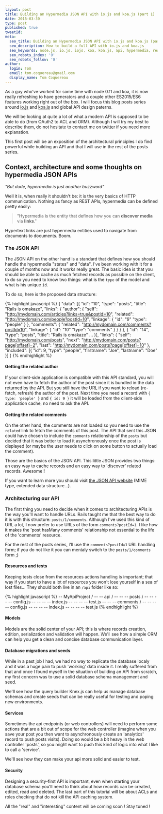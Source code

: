 ```yaml
---
layout: post
title: Building an Hypermedia JSON API with io.js and koa.js (part 1)
date: 2015-03-30
type: post
published: true
tweetId:
meta:
  seo_title: Building an Hypermedia JSON API with io.js and koa.js (part 1)
  seo_description: How to build a full API with io.js and koa.js
  seo_keywords: node.js, io.js, iojs, koa, koa.js, api, hypermedia, rest, json, oauth2, acl
  seo_robots_index: '0'
  seo_robots_follow: '0'
author:
  login: Tom
  email: tom.coquereau@gmail.com
  display_name: Tom Coquereau
---
```


As a guy who've worked for some time with node 0.11 and koa, it is now really refreshing to have generators and a couple other ES2015/ES6 features working right out of the box. I will focus this blog posts series around [io.js](http://iojs.org) and [koa.js](http://koa.org) and global API design paterns.

We will be looking at quite a lot of what a modern API is supposed to be able to do (from OAuth2 to ACL and ORM). Although I will try my best to describe them, do not hesitate to contact me on [twitter](http://twitter.com/thaume) if you need more explanation.

This first post will be an exposition of the architectural principles I do find powerful while building an API and that I will use in the rest of the posts series.

## Context, architecture and some thoughts on hypermedia JSON APIs

*"But dude, hypermedia is just another buzzword"*

Well it is, when really it shouldn't be: it is the very basics of HTTP communication. Nothing as fancy as REST APIs, hypermedia can be defined pretty easily:

> "Hypermedia is the entity that defines how you can **discover media** via **links**."

Hypertext links are just hypermedia entities used to navigate from documents to documents. Boom.

### The JSON API

The JSON API on the other hand is a standard that defines how you should handle the hypermedia "states" and "data". I've been working with it for a couple of months now and it works really great. The basic idea is that you should be able to cache as much fetched records as possible on the client, to do so you need to know two things: what is the `type` of the model and what is his unique `id`.

To do so, here is the proposed data structure:

{% highlight javascript %}
{
  "data": [{
    "id": "10",
    "type": "posts",
    "title": "Rails is omakaze",
    "links": {
      "author": {
        "self": "http://mydomain.com/articles?links=true&postId=10",
        "related": "http://mydomain.com/people?postId=10",
        "linkage": {
          "id": "9"
          "type": "people"
        }
      },
      "comments": {
        "related": "http://mydomain.com/comments?postId=10",
        "linkage": {
          "id": "10"
          "type": "comments"
        }
      }
    }
  }, {
    "id": "14",
    "type": "posts",
    "title": "Rails is omakaze"
    ...
  }],
  "links": {
    "self": "http://mydomain.com/posts",
    "next": "http://mydomain.com/posts?page[offset]=2",
    "last": "http://mydomain.com/posts?page[offset]=10"
  },
  "included": [{
    "id": 9,
    "type": "people",
    "firstname": "Joe",
    "lastname": "Doe"
  }]
}
{% endhighlight %}

#### Getting the related author
If your client-side application is compatible with this API standard, you will not even have to fetch the author of the post since it is bundled in the data returned by the API. But you still have the URL if you want to reload (re-fetch, refresh) the author of the post. Next time you need a record with `{ type: 'people' }` and `{ id: 9 }` it will be loaded from the client-side application cache, no need to ask the API.

#### Getting the related comments
On the other hand, the comments are not loaded so you need to use the `related` link to fetch the comments of this post. The API that sent this JSON could have chosen to include the `comments` relationship of the `posts` but decided that it was better to load it asynchronously once the post is displayed (or maybe the user needs to click on some button to actually load the comment).

Those are the basics of the JSON API. This little JSON provides two things: an easy way to cache records and an easy way to 'discover' related records. Awesome !

If you want to learn more you should visit [the JSON API website](http://jsonapi.org) (MIME type, extended data structure...).

### Architecturing our API

The first thing you need to decide when it comes to architecturing APIs is the way you'll want to handle URLs. Rails taught me that the best way to do it is with this structure: `posts/1/comments`. Although I've used this kind of URL a lot, I now prefer to use URLs of the form `comments?postId=1`. I like how it makes the 'post hasMany comments' relationship not essential to the life of the 'comments' resource.

For the rest of the posts series, I'll use the `comments?postId=1` URL handling form; if you do not like it you can mentaly switch to the `posts/1/comments` form ;)

#### Resources and tests

Keeping tests close from the resources actions handling is important; that way if you start to have a lot of resources you won't lose yourself in a sea of lost files... They should both live in an `/api` folder like so:

{% highlight javascript %}
-- MyApiProject /
-- -- api /
-- -- -- posts /
-- -- -- -- config.js
-- -- -- -- index.js
-- -- -- -- test.js
-- -- -- comments /
-- -- -- -- config.js
-- -- -- -- index.js
-- -- -- -- test.js
{% endhighlight %}

#### Models

Models are the solid center of your API; this is where records creation, edition, serialization and validation will happen. We'll see how a simple ORM can help you get a clean and concise database communication layer.

#### Database migrations and seeds

While in a past job I had, we had no way to replicate the database localy and it was a huge pain to push 'working' data inside it. I really suffered from that and once I found myself in the situation of building an API from scratch, my first concern was to use a solid database schema management and seed.

We'll see how the query builder Knex.js can help us manage database schemas and create seeds that can be really useful for testing and poping new environments.

#### Services

Sometimes the api endpoints (or web controllers) will need to perform some actions that are a bit out of scope for the web controller (imagine when you save your post you then want to asynchronously create an 'analytics' record to push posts visits). Doing so would be a bit heavy in the web controller 'posts', so you might want to push this kind of logic into what I like to call a 'service'.

We'll see how they can make your api more solid and easier to test.

#### Security

Designing a security-first API is important, even when starting your database schema you'll need to think about how records can be created, edited, read and deleted. The last part of this tutorial will be about ACLs and roles checking that do not kill the API caching system.

All the "real" and "interesting" content will be coming soon ! Stay tuned !

